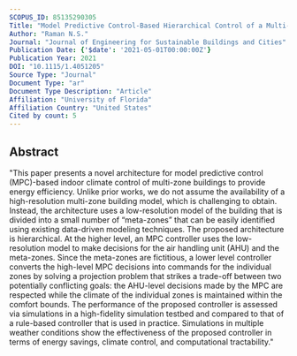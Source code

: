 ```yaml
---
SCOPUS_ID: 85135290305
Title: "Model Predictive Control-Based Hierarchical Control of a Multi-Zone Commercial HVAC System"
Author: "Raman N.S."
Journal: "Journal of Engineering for Sustainable Buildings and Cities"
Publication Date: {'$date': '2021-05-01T00:00:00Z'}
Publication Year: 2021
DOI: "10.1115/1.4051205"
Source Type: "Journal"
Document Type: "ar"
Document Type Description: "Article"
Affiliation: "University of Florida"
Affiliation Country: "United States"
Cited by count: 5
---
```


## Abstract
"This paper presents a novel architecture for model predictive control (MPC)-based indoor climate control of multi-zone buildings to provide energy efficiency. Unlike prior works, we do not assume the availability of a high-resolution multi-zone building model, which is challenging to obtain. Instead, the architecture uses a low-resolution model of the building that is divided into a small number of “meta-zones” that can be easily identified using existing data-driven modeling techniques. The proposed architecture is hierarchical. At the higher level, an MPC controller uses the low-resolution model to make decisions for the air handling unit (AHU) and the meta-zones. Since the meta-zones are fictitious, a lower level controller converts the high-level MPC decisions into commands for the individual zones by solving a projection problem that strikes a trade-off between two potentially conflicting goals: the AHU-level decisions made by the MPC are respected while the climate of the individual zones is maintained within the comfort bounds. The performance of the proposed controller is assessed via simulations in a high-fidelity simulation testbed and compared to that of a rule-based controller that is used in practice. Simulations in multiple weather conditions show the effectiveness of the proposed controller in terms of energy savings, climate control, and computational tractability."
